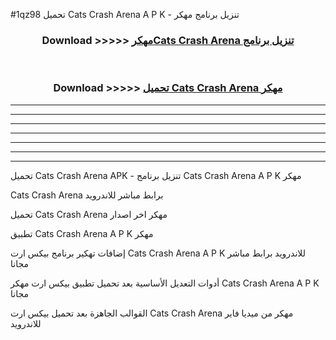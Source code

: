 #1qz98 تحميل Cats Crash Arena  A P K - تنزيل برنامج مهكر



<div align="center">
<h3>Download >>>>> <a href="https://runaway1.web.app/?sq=Cats Crash Arena ">مهكرCats Crash Arena  تنزيل برنامج</a></h3><br>

<h3>Download >>>>> <a href="https://runaway1.web.app/?sq=Cats Crash Arena ">تحميل Cats Crash Arena  مهكر</a></h3>
</div>


----------------------------------------------------------

----------------------------------------------------------

----------------------------------------------------------

----------------------------------------------------------

----------------------------------------------------------

----------------------------------------------------------

----------------------------------------------------------

تحميل Cats Crash Arena  APK - تنزيل برنامج Cats Crash Arena  A P K مهكر

Cats Crash Arena  برابط مباشر للاندرويد

تحميل Cats Crash Arena  مهكر اخر اصدار

تطبيق Cats Crash Arena  A P K مهكر

إضافات تهكير برنامج بيكس ارت Cats Crash Arena  A P K للاندرويد برابط مباشر مجانا

أدوات التعديل الأساسية بعد تحميل تطبيق بيكس ارت مهكر Cats Crash Arena  A P K مجانا

القوالب الجاهزة بعد تحميل بيكس ارت Cats Crash Arena  مهكر من ميديا فاير للاندرويد


